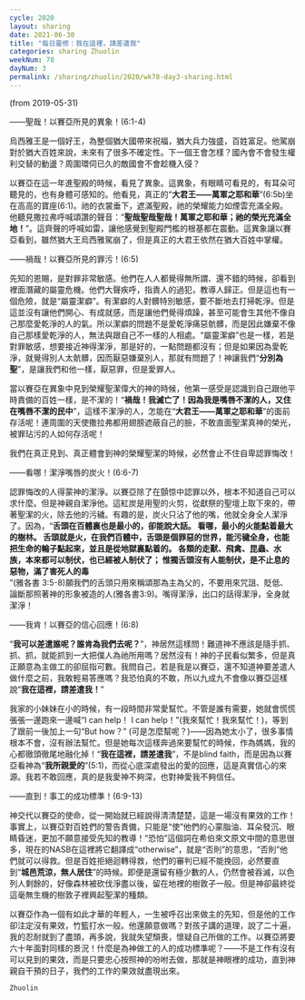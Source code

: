 ```yaml
---
cycle: 2020
layout: sharing
date: 2021-06-30
title: "每日靈修：我在這裡，請差遣我"
categories: sharing Zhuolin
weekNum: 78
dayNum: 3
permalink: /sharing/zhuolin/2020/wk78-day3-sharing.html
--- 
```

(from 2019-05-31)

——聖哉！以賽亞所見的異象！(6:1-4)  

烏西雅王是一個好王，為整個猶大國帶來祝福，猶大兵力強盛，百姓富足。他駕崩對於猶大百姓來說，未來有了很多不確定性。下一個王會怎樣？國內會不會發生權利交替的動盪？周圍環伺已久的敵國會不會趁機入侵？  

以賽亞在這一年進聖殿的時候，看見了異象。這異象，有眼睛可看見的，有耳朵可聽見的，也有身體可感知的。他看見，真正的“**大君王——萬軍之耶和華**”(6:5b)坐在高高的寶座(6:1)。祂的衣裳垂下，遮滿聖殿，祂的榮耀能力如煙雲充滿全殿。他聽見撒拉弗呼喊頌讚的聲音：“**聖哉聖哉聖哉！萬軍之耶和華；祂的榮光充滿全地！**”。這齊聲的呼喊如雷，讓他感覺到聖殿門檻的根基都在震動。這異象讓以賽亞看到，雖然猶大王烏西雅駕崩了，但是真正的大君王依然在猶大百姓中掌權。  

——禍哉！以賽亞所見的罪污！(6:5)  

先知的恩賜，是對罪非常敏感。他們在人人都覺得無所謂、還不錯的時候，卻看到裡面潛藏的屬靈危機。他們大聲疾呼，指責人的過犯，教導人歸正。但是這也有一個危險，就是“屬靈潔癖”。有潔癖的人對髒特別敏感，要不斷地去打掃乾淨。但是這並沒有讓他們開心、有成就感，而是讓他們覺得煩躁，甚至可能會生其他不像自己那麼愛乾淨的人的氣。所以潔癖的問題不是愛乾淨痛惡骯髒，而是因此嫌棄不像自己那樣愛乾淨的人，無法與跟自己不一樣的人相處。“屬靈潔癖”也是一樣，若是對罪敏感，想要接近神得潔淨，那是好的，一點問題都沒有；但是如果因為愛乾淨，就覺得別人太骯髒，因而厭惡嫌棄別人，那就有問題了！神讓我們“**分別為聖**”，是讓我們和他一樣，厭惡罪，但是愛罪人。  

當以賽亞在異象中見到榮耀聖潔偉大的神的時候，他第一感受是認識到自己跟他平時責備的百姓一樣，是不潔的！“**禍哉！我滅亡了！因為我是嘴唇不潔的人，又住在嘴唇不潔的民中**”，這樣不潔淨的人，怎能在“**大君王——萬軍之耶和華**”的面前存活呢！連周圍的天使撒拉弗都用翅膀遮蔽自己的臉，不敢直面聖潔真神的榮光，被罪玷污的人如何存活呢！  

我們在真正見到、真正體會到神的榮耀聖潔的時候，必然會止不住自卑認罪悔改！  

——看哪！潔淨嘴唇的炭火！(6:6-7)  

認罪悔改的人得蒙神的潔淨。以賽亞除了在顫惊中認罪以外，根本不知道自己可以求什麼。但是神親自潔淨他。這紅炭是用聖的火剪，從獻祭的聖壇上取下來的，帶著聖潔的火，除去他的污穢。有趣的是，炭火只沾了他的嘴，他就全身全人潔淨了。因為，“**舌頭在百體裏也是最小的，卻能說大話。 看哪，最小的火能點着最大的樹林。 舌頭就是火，在我們百體中，舌頭是個罪惡的世界，能污穢全身，也能把生命的輪子點起來，並且是從地獄裏點着的。 各類的走獸、飛禽、昆蟲、水族，本來都可以制伏，也已經被人制伏了； 惟獨舌頭沒有人能制伏，是不止息的惡物，滿了害死人的毒**  
”(雅各書 3:5-8)願我們的舌頭只用來稱頌那為主為父的，不要用來咒詛、貶低、論斷那照著神的形象被造的人(雅各書3:9)。嘴得潔淨，出口的話得潔淨，全身就潔淨！  

——我肯！以賽亞的信心回應！(6:8)  

“**我可以差遣誰呢？誰肯為我們去呢？**”，神居然這樣問！難道神不應該是隨手抓、抓、抓，就能抓到一大把僕人為祂所用嗎？居然沒有！神的子民看似繁多，但是真正願意為主做工的卻屈指可數。我問自己，若是我是以賽亞，還不知道神要差遣人做什麼之前，我敢輕易答應嗎？我恐怕真的不敢，所以九成九不會像以賽亞這樣說“**我在這裡，請差遣我！**”  

我家的小妹妹在小的時候，有一段時間非常愛幫忙。不管是誰有需要，她就會慌慌張張一邊跑來一邊喊“I can help！ I can help！”(我來幫忙！我來幫忙！)，等到了跟前一後加上一句“But how？” (可是怎麼幫呢？)——因為她太小了，很多事情根本不會，沒有辦法幫忙。但是她每次這樣奔過來要幫忙的時候，作為媽媽，我的心都徹頭徹尾地融化掉！“**我在這裡，請差遣我**”，不是blind faith，而是因為以賽亞看神為“**我所親愛的**”(5:1)，而從心底深處發出的愛的回應，這是真實信心的來源。我若不敢回應，真的是我愛神不夠深，也對神愛我不夠信任。  

——直到！事工的成功標準！(6:9-13)  

神交代以賽亞的使命，從一開始就已經說得清清楚楚，這是一場沒有果效的工作！事實上，以賽亞對百姓們的警告責備，只能是“使”他們的心蒙脂油、耳朵發沉、眼睛昏迷，更加不願意接受先知的教導！“恐怕”這個詞在希伯來文原文中間的意思很多，現在的NASB在這裡將它翻譯成“otherwise”，就是“否則”的意思，“否則”他們就可以得救。但是百姓拒絕迴轉得救，他們的審判已經不能挽回，必然要直到“**城邑荒涼，無人居住**”的時候。即便是還留有極少數的人，仍然會被吞滅，以色列人剩餘的，好像森林被砍伐淨盡以後，留在地裡的樹敦子一般。但是神卻最終從這毫無生機的樹敦子裡興起聖潔的種類。  

以賽亞作為一個有如此才華的年輕人，一生被呼召出來做主的先知，但是他的工作卻注定沒有果效，竹籃打水一般。他還願意做嗎？對孩子講的道理，說了二十遍，我的忍耐就到了盡頭，再多說，我就失望頹喪，懷疑自己所做的工作。以賽亞將要六十年面對同樣的景況！什麼是為神做工的人的成功標準呢？——不是工作有沒有可以見到的果效，而是只要忠心按照神的吩咐去做，那就是神眼裡的成功，直到神親自干預的日子，我們的工作的果效就盡現出來。  

`Zhuolin`  
